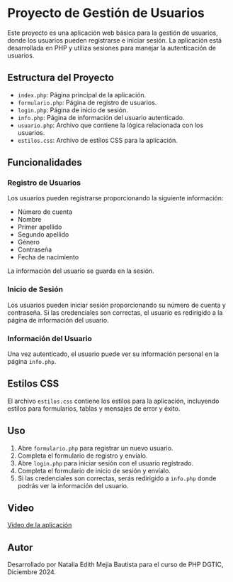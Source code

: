 # Proyecto de Gestión de Usuarios

Este proyecto es una aplicación web básica para la gestión de usuarios, donde los usuarios pueden registrarse e iniciar sesión. La aplicación está desarrollada en PHP y utiliza sesiones para manejar la autenticación de usuarios.

## Estructura del Proyecto

- `index.php`: Página principal de la aplicación.
- `formulario.php`: Página de registro de usuarios.
- `login.php`: Página de inicio de sesión.
- `info.php`: Página de información del usuario autenticado.
- `usuario.php`: Archivo que contiene la lógica relacionada con los usuarios.
- `estilos.css`: Archivo de estilos CSS para la aplicación.

## Funcionalidades

### Registro de Usuarios

Los usuarios pueden registrarse proporcionando la siguiente información:
- Número de cuenta
- Nombre
- Primer apellido
- Segundo apellido
- Género
- Contraseña
- Fecha de nacimiento

La información del usuario se guarda en la sesión.

### Inicio de Sesión

Los usuarios pueden iniciar sesión proporcionando su número de cuenta y contraseña. Si las credenciales son correctas, el usuario es redirigido a la página de información del usuario.

### Información del Usuario

Una vez autenticado, el usuario puede ver su información personal en la página `info.php`.

## Estilos CSS

El archivo `estilos.css` contiene los estilos para la aplicación, incluyendo estilos para formularios, tablas y mensajes de error y éxito.

## Uso

1. Abre `formulario.php` para registrar un nuevo usuario.
2. Completa el formulario de registro y envíalo.
3. Abre `login.php` para iniciar sesión con el usuario registrado.
4. Completa el formulario de inicio de sesión y envíalo.
5. Si las credenciales son correctas, serás redirigido a `info.php` donde podrás ver la información del usuario.

## Video
[Video de la aplicación](video-prueba.mp4)

## Autor

Desarrollado por Natalia Edith Mejia Bautista para el curso de PHP DGTIC, Diciembre 2024.